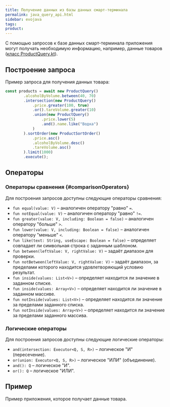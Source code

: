 ```yaml
---
title: Получение данных из базы данных смарт-терминала
permalink: java_query_api.html
sidebar: evojava
tags:
product:
---
```


С помощью запросов к базе данных смарт-терминала приложения могут получать необходимую информацию, например, данные товаров ([класс ProductQuery.kt](./integration-library/ru/evotor/framework/inventory/ProductQuery.html)).

## Построение запроса

Пример запроса для получения данных товара:

```js
const products = await new ProductQuery()
        .alcoholByVolume.between(40, 70)
        .intersection(new ProductQuery()
            .price.greater(100, true)
            .or().tareVolume.greater(10)
            .union(new ProductQuery()
                .price.lower(5)
                .and().name.like("Водка")
            )
        ).sortOrder(new ProductSortOrder()
            .price.asc()
            .alcoholByVolume.desc()
            .tareVolume.asc()
        ).limit(1000)
        .execute();
```

## Операторы

### Операторы сравнения {#comparisonOperators}

Для построения запросов доступны следующие операторы сравнения:

* `fun equal(value: V)` – аналогичен оператору "равно" `=`.
* `fun notEqual(value: V)` – аналогичен оператору "равно" `!=`.
* `fun greater(value: V, including: Boolean = false)` – аналогичен оператору "больше" `>`.
* `fun lower(value: V, including: Boolean = false)` – аналогичен оператору "меньше" `<`.
* `fun like(text: String, useEscape: Boolean = false)` – определяет совпадает ли символьная строка с заданным шаблоном.
* `fun between(leftValue: V, rightValue: V)` – задаёт диапазон для проверки.
* `fun notBetween(leftValue: V, rightValue: V)` – задаёт диапазон, за пределами которого находится удовлетворяющий условию результат.
* `fun inside(values: List<V>)` – определяет находится ли значение в заданном списке.
* `fun inside(values: Array<V>)` – определяет находится ли значение в заданном массиве.
* `fun notInside(values: List<V>)` – определяет находится ли значение за пределами заданного списка.
* `fun notInside(values: Array<V>)` – определяет находится ли значение за пределами заданного массива.



### Логические операторы

Для построения запросов доступны следующие логические операторы:

* `and(intersection: Executor<Q, S, R>)` – логическое "И" (пересечение).
* `or(union: Executor<Q, S, R>)` – логическое "ИЛИ" (объединение).
* `and(): Q` – логическое "И".
* `or(): Q` – логическое "ИЛИ".


## Пример

Пример приложения, которое получает данные товара.
